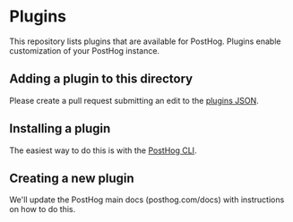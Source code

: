 # Plugins

This repository lists plugins that are available for PostHog. Plugins enable customization of your PostHog instance.

## Adding a plugin to this directory

Please create a pull request submitting an edit to the [plugins JSON](https://github.com/PostHog/plugins/blob/main/plugins.json).

## Installing a plugin

The easiest way to do this is with the [PostHog CLI](https://github.com/posthog/posthog-cli).

## Creating a new plugin

We'll update the PostHog main docs (posthog.com/docs) with instructions on how to do this.
